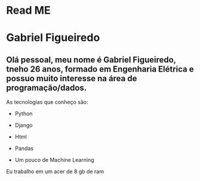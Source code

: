 
# Read ME

# Gabriel Figueiredo

## Olá pessoal, meu nome é Gabriel Figueiredo, tneho 26 anos, formado em Engenharia Elétrica e possuo muito interesse na área de programação/dados.

As tecnologias que conheço são:
 - Python
 - Django
 - Html
 - Pandas


 - Um pouco de Machine Learning 



Eu trabalho em um acer de 8 gb de ram 




 

